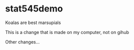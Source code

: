 # stat545demo

Koalas are best marsupials

This is a change that is made on my computer, not on gihub

Other changes...